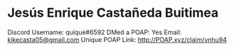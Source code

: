 # Jesús Enrique Castañeda Buitimea

Discord Username: quique#6592
DMed a POAP: Yes
Email: kikecasta05@gmail.com
Unique POAP Link: http://POAP.xyz/claim/vnhu94